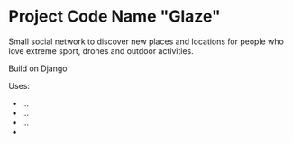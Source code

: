 # Project Code Name "Glaze"

Small social network to discover new places and locations for people who 
love extreme sport, drones and outdoor activities.

Build on Django

Uses:
- ...
- ...
- ...
- 
